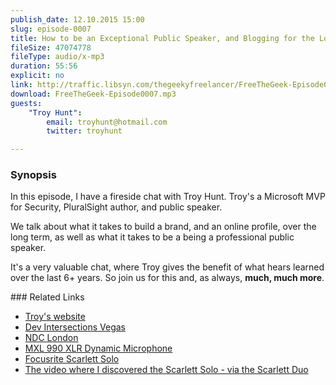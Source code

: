 ```yaml
---
publish_date: 12.10.2015 15:00
slug: episode-0007
title: How to be an Exceptional Public Speaker, and Blogging for the Long Term with Troy Hunt
fileSize: 47074778
fileType: audio/x-mp3
duration: 55:56
explicit: no
link: http://traffic.libsyn.com/thegeekyfreelancer/FreeTheGeek-Episode0007.mp3
download: FreeTheGeek-Episode0007.mp3
guests:
    "Troy Hunt":
        email: troyhunt@hotmail.com
        twitter: troyhunt

---
```

### Synopsis

In this episode, I have a fireside chat with Troy Hunt. Troy's a Microsoft MVP for Security, PluralSight author, and public speaker. 

We talk about what it takes to build a brand, and an online profile, over the long term, as well as what it takes to be a being a professional public speaker. 

It's a very valuable chat, where Troy gives the benefit of what hears learned over the last 6+ years. So join us for this and, as always, **much, much more**.

### Related Links

- [Troy's website](http://www.troyhunt.com)
- [Dev Intersections Vegas](https://devintersection.com)
- [NDC London](http://ndc-london.com)
- [MXL 990 XLR Dynamic Microphone](http://www.amazon.com/MXL-990-Condenser-Microphone-Shockmount/dp/B0002GIRP2)
- [Focusrite Scarlett Solo](http://us.focusrite.com/usb-audio-interfaces/scarlett-solo)
- [The video where I discovered the Scarlett Solo - via the Scarlett Duo](http://moondogmarketing.com/rode-procaster-or-podcast-whats-better/)

